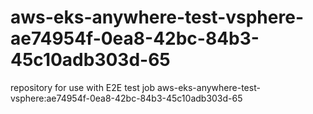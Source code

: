 # aws-eks-anywhere-test-vsphere-ae74954f-0ea8-42bc-84b3-45c10adb303d-65
repository for use with E2E test job aws-eks-anywhere-test-vsphere:ae74954f-0ea8-42bc-84b3-45c10adb303d-65
